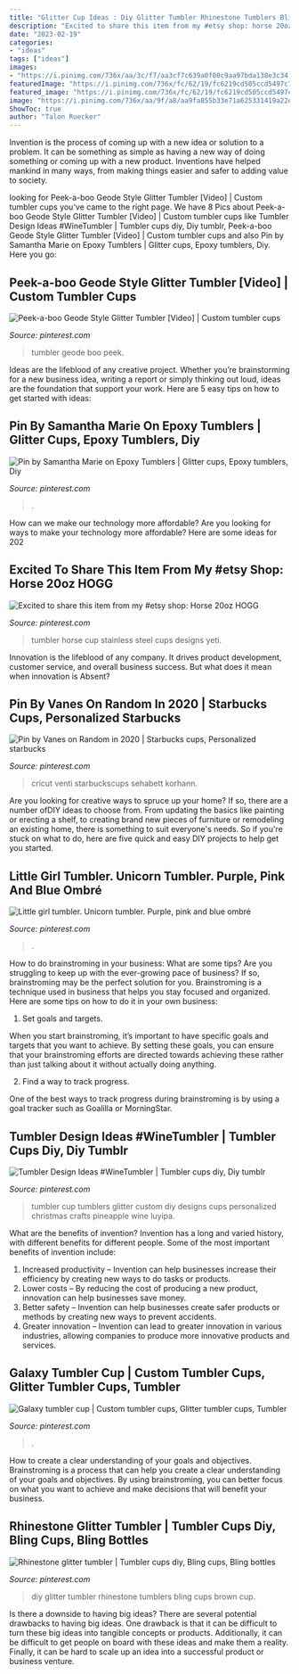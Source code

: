 ```yaml
---
title: "Glitter Cup Ideas : Diy Glitter Tumbler Rhinestone Tumblers Bling Cups Brown Cup"
description: "Excited to share this item from my #etsy shop: horse 20oz hogg"
date: "2023-02-19"
categories:
- "ideas"
tags: ["ideas"]
images:
- "https://i.pinimg.com/736x/aa/3c/f7/aa3cf7c639a0f00c9aa97bda138e3c34.jpg"
featuredImage: "https://i.pinimg.com/736x/fc/62/19/fc6219cd505ccd5497c7c323d45523b1.jpg"
featured_image: "https://i.pinimg.com/736x/fc/62/19/fc6219cd505ccd5497c7c323d45523b1.jpg"
image: "https://i.pinimg.com/736x/aa/9f/a8/aa9fa855b33e71a625331419a22e6b12.jpg"
ShowToc: true
author: "Talon Ruecker"
---
```



Invention is the process of coming up with a new idea or solution to a problem. It can be something as simple as having a new way of doing something or coming up with a new product. Inventions have helped mankind in many ways, from making things easier and safer to adding value to society.

	

		
looking for Peek-a-boo Geode Style Glitter Tumbler [Video] | Custom tumbler cups you've came to the right page. We have 8 Pics about Peek-a-boo Geode Style Glitter Tumbler [Video] | Custom tumbler cups like Tumbler Design Ideas #WineTumbler | Tumbler cups diy, Diy tumblr, Peek-a-boo Geode Style Glitter Tumbler [Video] | Custom tumbler cups and also Pin by Samantha Marie on Epoxy Tumblers | Glitter cups, Epoxy tumblers, Diy. Here you go:
		
    
## Peek-a-boo Geode Style Glitter Tumbler [Video] | Custom Tumbler Cups

<img loading=lazy src="https://i.pinimg.com/736x/30/27/1b/30271bd5fc0495a9c86352e54c745aec.jpg" onerror="this.onerror=null;this.src='https://tse3.mm.bing.net/th?id=OIP.v2A7EFjKDU9A6BRjOLWxbgHaNK&amp;pid=15.1';" alt="Peek-a-boo Geode Style Glitter Tumbler [Video] | Custom tumbler cups">

_Source: pinterest.com_

>tumbler geode boo peek. 

	

Ideas are the lifeblood of any creative project. Whether you’re brainstorming for a new business idea, writing a report or simply thinking out loud, ideas are the foundation that support your work. Here are 5 easy tips on how to get started with ideas: 

    
## Pin By Samantha Marie On Epoxy Tumblers | Glitter Cups, Epoxy Tumblers, Diy

<img loading=lazy src="https://i.pinimg.com/736x/fc/62/19/fc6219cd505ccd5497c7c323d45523b1.jpg" onerror="this.onerror=null;this.src='https://tse3.mm.bing.net/th?id=OIP.26H0rwm3MIPRKDIgT2WijQHaOP&amp;pid=15.1';" alt="Pin by Samantha Marie on Epoxy Tumblers | Glitter cups, Epoxy tumblers, Diy">

_Source: pinterest.com_

>. 

	

How can we make our technology more affordable?
Are you looking for ways to make your technology more affordable? Here are some ideas for 202
    
## Excited To Share This Item From My #etsy Shop: Horse 20oz HOGG

<img loading=lazy src="https://i.pinimg.com/736x/aa/9f/a8/aa9fa855b33e71a625331419a22e6b12.jpg" onerror="this.onerror=null;this.src='https://tse1.mm.bing.net/th?id=OIP.xUdAWghWCyTMaRfg6_wEmQHaJ3&amp;pid=15.1';" alt="Excited to share this item from my #etsy shop: Horse 20oz HOGG">

_Source: pinterest.com_

>tumbler horse cup stainless steel cups designs yeti. 

	

Innovation is the lifeblood of any company. It drives product development, customer service, and overall business success. But what does it mean when innovation is Absent?

    
## Pin By Vanes On Random In 2020 | Starbucks Cups, Personalized Starbucks

<img loading=lazy src="https://i.pinimg.com/736x/46/d1/d6/46d1d6bc6cfedcebc8ef7b19e91d2b93.jpg" onerror="this.onerror=null;this.src='https://tse4.mm.bing.net/th?id=OIP.DnxzVvpau8OcyQM8AxyKiQHaLF&amp;pid=15.1';" alt="Pin by Vanes on Random in 2020 | Starbucks cups, Personalized starbucks">

_Source: pinterest.com_

>cricut venti starbuckscups sehabett korhann. 

	

Are you looking for creative ways to spruce up your home? If so, there are a number ofDIY ideas to choose from. From updating the basics like painting or erecting a shelf, to creating brand new pieces of furniture or remodeling an existing home, there is something to suit everyone's needs. So if you're stuck on what to do, here are five quick and easy DIY projects to help get you started.

    
## Little Girl Tumbler. Unicorn Tumbler. Purple, Pink And Blue Ombré

<img loading=lazy src="https://i.pinimg.com/736x/0a/f7/97/0af797f5e3b101424013cce3d588aaa0.jpg" onerror="this.onerror=null;this.src='https://tse1.mm.bing.net/th?id=OIP.TRmIH7rsPPiZzxmQRGRiTwHaJ3&amp;pid=15.1';" alt="Little girl tumbler. Unicorn tumbler. Purple, pink and blue ombré">

_Source: pinterest.com_

>. 

	

How to do brainstroming in your business: What are some tips?
Are you struggling to keep up with the ever-growing pace of business? If so, brainstroming may be the perfect solution for you. Brainstroming is a technique used in business that helps you stay focused and organized. Here are some tips on how to do it in your own business: 
1. Set goals and targets.

When you start brainstroming, it’s important to have specific goals and targets that you want to achieve. By setting these goals, you can ensure that your brainstroming efforts are directed towards achieving these rather than just talking about it without actually doing anything. 

2. Find a way to track progress.

One of the best ways to track progress during brainstroming is by using a goal tracker such as Goalilla or MorningStar.

    
## Tumbler Design Ideas #WineTumbler | Tumbler Cups Diy, Diy Tumblr

<img loading=lazy src="https://i.pinimg.com/736x/48/20/71/482071ffc6ad9d4ff9038bcfcbf83c36.jpg" onerror="this.onerror=null;this.src='https://tse3.mm.bing.net/th?id=OIP.xS9RrCJ86lQZUpayuPU35AHaJ3&amp;pid=15.1';" alt="Tumbler Design Ideas #WineTumbler | Tumbler cups diy, Diy tumblr">

_Source: pinterest.com_

>tumbler cup tumblers glitter custom diy designs cups personalized christmas crafts pineapple wine luyipa. 

	

What are the benefits of invention?
Invention has a long and varied history, with different benefits for different people. Some of the most important benefits of invention include: 
1) Increased productivity – Invention can help businesses increase their efficiency by creating new ways to do tasks or products. 
2) Lower costs – By reducing the cost of producing a new product, innovation can help businesses save money. 
3) Better safety – Invention can help businesses create safer products or methods by creating new ways to prevent accidents.
4) Greater innovation – Invention can lead to greater innovation in various industries, allowing companies to produce more innovative products and services.

    
## Galaxy Tumbler Cup | Custom Tumbler Cups, Glitter Tumbler Cups, Tumbler

<img loading=lazy src="https://i.pinimg.com/736x/c4/af/0c/c4af0c5057d0ceb8a729021072d03aad.jpg" onerror="this.onerror=null;this.src='https://tse2.mm.bing.net/th?id=OIP.nE1MrNuEUi4p2ySyqWqmlwHaJ3&amp;pid=15.1';" alt="Galaxy tumbler cup | Custom tumbler cups, Glitter tumbler cups, Tumbler">

_Source: pinterest.com_

>. 

	

How to create a clear understanding of your goals and objectives.
Brainstroming is a process that can help you create a clear understanding of your goals and objectives. By using brainstroming, you can better focus on what you want to achieve and make decisions that will benefit your business.

    
## Rhinestone Glitter Tumbler | Tumbler Cups Diy, Bling Cups, Bling Bottles

<img loading=lazy src="https://i.pinimg.com/736x/aa/3c/f7/aa3cf7c639a0f00c9aa97bda138e3c34.jpg" onerror="this.onerror=null;this.src='https://tse2.mm.bing.net/th?id=OIP.gPUfNGHrj0S5jrQpRbA5YgHaQB&amp;pid=15.1';" alt="Rhinestone glitter tumbler | Tumbler cups diy, Bling cups, Bling bottles">

_Source: pinterest.com_

>diy glitter tumbler rhinestone tumblers bling cups brown cup. 

	

Is there a downside to having big ideas?
There are several potential drawbacks to having big ideas. One drawback is that it can be difficult to turn these big ideas into tangible concepts or products. Additionally, it can be difficult to get people on board with these ideas and make them a reality. Finally, it can be hard to scale up an idea into a successful product or business venture.

